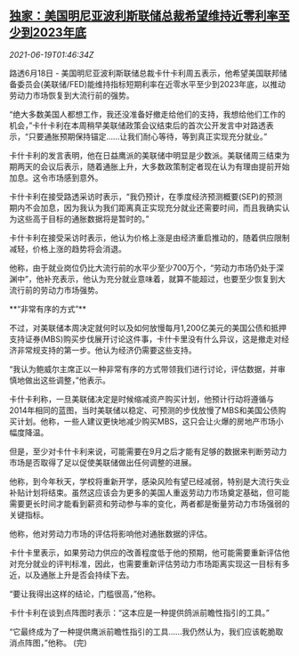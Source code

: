 <!--1624068063000-->
[独家：美国明尼亚波利斯联储总裁希望维持近零利率至少到2023年底](https://cn.reuters.com/article/us-fed-rate-labor-market-0619-idCNKCS2DV020)
------

<div><i>2021-06-19T01:46:34Z</i></div><p>路透6月18日 - 美国明尼亚波利斯联储总裁卡什卡利周五表示，他希望美国联邦储备委员会(美联储/FED)能维持指标短期利率在近零水平至少到2023年底，以推动劳动力市场恢复到大流行前的强势。</p><p>“绝大多数美国人都想工作，我还没准备好撤走给他们的支持，我想给他们工作的机会，”卡什卡利在本周稍早美联储政策会议结束后的首次公开发言中对路透表示，“只要通胀预期保持锚定……让我们耐心等待，等到真正实现充分就业。”</p><p>卡什卡利的发言表明，他在日益鹰派的美联储中明显是少数派。美联储周三结束为期两天的会议后表示，随着通胀上升，大多数政策制定者现在认为有理由提前开始加息。这令市场感到意外。</p><p>卡什卡利在接受路透采访时表示，“我仍预计，在季度经济预测概要(SEP)的预测期内不会加息，因为我认为我们距离真正实现充分就业还需要时间，而且我确实认为这些高于目标的通胀数据将是暂时的。”</p><p>卡什卡利在接受采访时表示，他认为价格上涨是由经济重启推动的，随着供应限制减轻，价格上涨的趋势将会消退。</p><p>他称，由于就业岗位仍比大流行前的水平少至少700万个，“劳动力市场仍处于深渊中”，他补充表示，他认为充分就业意味着，就算不能超过，也要至少恢复到大流行前的劳动力市场强势。</p><p>**“非常有序的方式”**</p><p>不过，对美联储本周决定就何时以及如何放慢每月1,200亿美元的美国公债和抵押支持证券(MBS)购买步伐展开讨论这件事，卡什卡里没有什么异议，这是撤走对经济非常规支持的第一步。他认为经济仍需要这些支持。</p><p>“我认为鲍威尔主席正以一种非常有序的方式带领我们进行讨论，评估数据，并审慎地做出这些调整，”他表示。</p><p>卡什卡利称，一旦美联储决定是时候缩减资产购买计划，他预计行动将遵循与2014年相同的蓝图，当时美联储以稳定、可预测的步伐放慢了MBS和美国公债购买计划。他称，一些人建议更快地减少购买MBS，这只会让火爆的房地产市场小幅度降温。</p><p>但是，至少对卡什卡利来说，可能需要在9月之后才能有足够的数据来判断劳动力市场是否取得了足以促使美联储做出任何调整的进展。</p><p>他称，到今年秋天，学校将重新开学，感染风险有望已经减弱，特别是大流行失业补贴计划将结束。虽然这应该会为更多的美国人重返劳动力市场奠定基础，但可能需要更长时间才能看到薪资和劳动参与率的变化，两者都是衡量劳动力市场强弱的关键指标。</p><p>他称，他对劳动力市场的评估将影响他对通胀数据的评估。</p><p>卡什卡里表示，如果劳动力供应的改善程度低于他的预期，他可能需要重新评估他对充分就业的评判标准，因此，也需要重新评估劳动力市场距离实现这一目标有多近，以及通胀上升是否会持续下去。</p><p>“要让我得出这样的结论，门槛很高，”他称。</p><p>卡什卡利在谈到点阵图时表示：“这本应是一种提供鸽派前瞻性指引的工具。”</p><p>“它最终成为了一种提供鹰派前瞻性指引的工具……我仍然认为，我们应该乾脆取消点阵图，”他称。 (完)</p>
